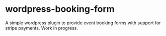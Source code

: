 # wordpress-booking-form
A simple wordpress plugin to provide event booking forms with support for stripe payments.
Work in progress.
